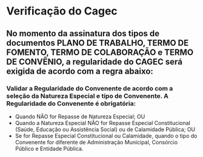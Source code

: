 # Verificação do Cagec

## No momento da assinatura dos tipos de documentos PLANO DE TRABALHO, TERMO DE FOMENTO, TERMO DE COLABORAÇÃO e TERMO DE CONVÊNIO, a regularidade do CAGEC será exigida de acordo com a regra abaixo:

### Validar a Regularidade do Convenente de acordo com a seleção da Natureza Especial e tipo de Convenente. A Regularidade do Convenente é obrigatória:

* Quando NÃO for Repasse de Natureza Especial; OU
* Quando a Natureza Especial NÃO for Repasse Especial Constitucional \(Saúde, Educação ou Assistência Social\) ou de Calamidade Pública; OU
* Se for Repasse Especial Constitucional ou Calamidade, quando o tipo do Convenente for diferente de Administração Municipal, Consórcio Público e Entidade Pública.

 


